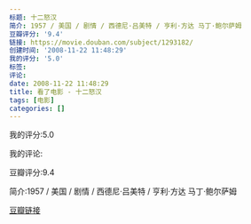 ```yaml
---
标题: 十二怒汉
简介: 1957 / 美国 / 剧情 / 西德尼·吕美特 / 亨利·方达 马丁·鲍尔萨姆
豆瓣评分: '9.4'
链接: https://movie.douban.com/subject/1293182/
创建时间: '2008-11-22 11:48:29'
我的评分: '5.0'
标签:
评论:
date: 2008-11-22 11:48:29
title: 看了电影 - 十二怒汉
tags: [电影]
categories: []
---
```


我的评分:5.0

我的评论:

豆瓣评分:9.4

简介:1957 / 美国 / 剧情 / 西德尼·吕美特 / 亨利·方达 马丁·鲍尔萨姆

[豆瓣链接](https://movie.douban.com/subject/1293182/)

